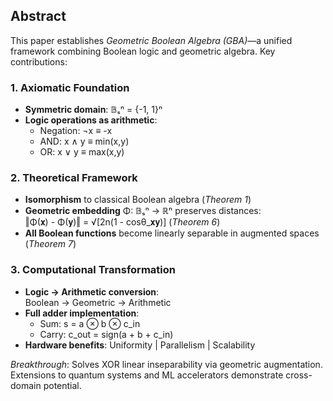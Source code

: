 ## Abstract  

This paper establishes *Geometric Boolean Algebra (GBA)*—a unified framework combining Boolean logic and geometric algebra. Key contributions:

### 1. Axiomatic Foundation  
- **Symmetric domain**: 𝔹ₛⁿ = {-1, 1}ⁿ  
- **Logic operations as arithmetic**:  
  - Negation: ¬x ≡ -x  
  - AND: x ∧ y ≡ min(x,y)  
  - OR: x ∨ y ≡ max(x,y)  

### 2. Theoretical Framework  
- **Isomorphism** to classical Boolean algebra (*Theorem 1*)  
- **Geometric embedding** Φ: 𝔹ₛⁿ → ℝⁿ preserves distances:  
  ‖Φ(𝐱) - Φ(𝐲)‖ = √[2n(1 - cosθ_𝐱𝐲)] (*Theorem 6*)  
- **All Boolean functions** become linearly separable in augmented spaces (*Theorem 7*)  

### 3. Computational Transformation  
- **Logic → Arithmetic conversion**:  
  Boolean → Geometric → Arithmetic  
- **Full adder implementation**:  
  - Sum: s = a ⊗ b ⊗ c_in  
  - Carry: c_out = sign(a + b + c_in)  
- **Hardware benefits**: Uniformity | Parallelism | Scalability  

*Breakthrough*: Solves XOR linear inseparability via geometric augmentation. Extensions to quantum systems and ML accelerators demonstrate cross-domain potential.
